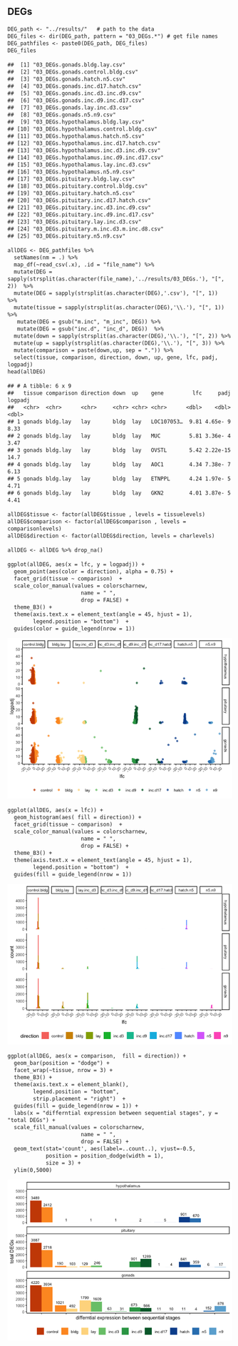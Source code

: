 DEGs
----

    DEG_path <- "../results/"   # path to the data
    DEG_files <- dir(DEG_path, pattern = "03_DEGs.*") # get file names
    DEG_pathfiles <- paste0(DEG_path, DEG_files)
    DEG_files

    ##  [1] "03_DEGs.gonads.bldg.lay.csv"            
    ##  [2] "03_DEGs.gonads.control.bldg.csv"        
    ##  [3] "03_DEGs.gonads.hatch.n5.csv"            
    ##  [4] "03_DEGs.gonads.inc.d17.hatch.csv"       
    ##  [5] "03_DEGs.gonads.inc.d3.inc.d9.csv"       
    ##  [6] "03_DEGs.gonads.inc.d9.inc.d17.csv"      
    ##  [7] "03_DEGs.gonads.lay.inc.d3.csv"          
    ##  [8] "03_DEGs.gonads.n5.n9.csv"               
    ##  [9] "03_DEGs.hypothalamus.bldg.lay.csv"      
    ## [10] "03_DEGs.hypothalamus.control.bldg.csv"  
    ## [11] "03_DEGs.hypothalamus.hatch.n5.csv"      
    ## [12] "03_DEGs.hypothalamus.inc.d17.hatch.csv" 
    ## [13] "03_DEGs.hypothalamus.inc.d3.inc.d9.csv" 
    ## [14] "03_DEGs.hypothalamus.inc.d9.inc.d17.csv"
    ## [15] "03_DEGs.hypothalamus.lay.inc.d3.csv"    
    ## [16] "03_DEGs.hypothalamus.n5.n9.csv"         
    ## [17] "03_DEGs.pituitary.bldg.lay.csv"         
    ## [18] "03_DEGs.pituitary.control.bldg.csv"     
    ## [19] "03_DEGs.pituitary.hatch.n5.csv"         
    ## [20] "03_DEGs.pituitary.inc.d17.hatch.csv"    
    ## [21] "03_DEGs.pituitary.inc.d3.inc.d9.csv"    
    ## [22] "03_DEGs.pituitary.inc.d9.inc.d17.csv"   
    ## [23] "03_DEGs.pituitary.lay.inc.d3.csv"       
    ## [24] "03_DEGs.pituitary.m.inc.d3.m.inc.d8.csv"
    ## [25] "03_DEGs.pituitary.n5.n9.csv"

    allDEG <- DEG_pathfiles %>%
      setNames(nm = .) %>% 
      map_df(~read_csv(.x), .id = "file_name") %>% 
      mutate(DEG = sapply(strsplit(as.character(file_name),'../results/03_DEGs.'), "[", 2))  %>% 
      mutate(DEG = sapply(strsplit(as.character(DEG),'.csv'), "[", 1))  %>% 
      mutate(tissue = sapply(strsplit(as.character(DEG),'\\.'), "[", 1)) %>%
       mutate(DEG = gsub("m.inc", "m_inc", DEG)) %>%
       mutate(DEG = gsub("inc.d", "inc_d", DEG))  %>%
      mutate(down = sapply(strsplit(as.character(DEG),'\\.'), "[", 2)) %>%
      mutate(up = sapply(strsplit(as.character(DEG),'\\.'), "[", 3)) %>%
      mutate(comparison = paste(down,up, sep = ".")) %>%
      select(tissue, comparison, direction, down, up, gene, lfc, padj, logpadj) 
    head(allDEG)

    ## # A tibble: 6 x 9
    ##   tissue comparison direction down  up    gene         lfc     padj logpadj
    ##   <chr>  <chr>      <chr>     <chr> <chr> <chr>      <dbl>    <dbl>   <dbl>
    ## 1 gonads bldg.lay   lay       bldg  lay   LOC107053…  9.81 4.65e- 9    8.33
    ## 2 gonads bldg.lay   lay       bldg  lay   MUC         5.81 3.36e- 4    3.47
    ## 3 gonads bldg.lay   lay       bldg  lay   OVSTL       5.42 2.22e-15   14.7 
    ## 4 gonads bldg.lay   lay       bldg  lay   AOC1        4.34 7.38e- 7    6.13
    ## 5 gonads bldg.lay   lay       bldg  lay   ETNPPL      4.24 1.97e- 5    4.71
    ## 6 gonads bldg.lay   lay       bldg  lay   GKN2        4.01 3.87e- 5    4.41

    allDEG$tissue <- factor(allDEG$tissue , levels = tissuelevels)
    allDEG$comparison <- factor(allDEG$comparison , levels = comparisonlevels)
    allDEG$direction <- factor(allDEG$direction, levels = charlevels)

    allDEG <- allDEG %>% drop_na()

    ggplot(allDEG, aes(x = lfc, y = logpadj)) +
      geom_point(aes(color = direction), alpha = 0.75) +
      facet_grid(tissue ~ comparison)  +
      scale_color_manual(values = colorscharnew,
                           name = " ",
                           drop = FALSE) +
      theme_B3() +
      theme(axis.text.x = element_text(angle = 45, hjust = 1),
            legend.position = "bottom")  +
      guides(color = guide_legend(nrow = 1))

![](../figures/favegenes/volcanobars,%20DEGs-1.png)

    ggplot(allDEG, aes(x = lfc)) +
      geom_histogram(aes( fill = direction)) +
      facet_grid(tissue ~ comparison)  +
      scale_color_manual(values = colorscharnew,
                           name = " ",
                           drop = FALSE) +
      theme_B3() +
      theme(axis.text.x = element_text(angle = 45, hjust = 1),
            legend.position = "bottom")  +
      guides(fill = guide_legend(nrow = 1)) 

![](../figures/favegenes/volcanobars,%20DEGs-2.png)

    ggplot(allDEG, aes(x = comparison,  fill = direction)) +
      geom_bar(position = "dodge") +
      facet_wrap(~tissue, nrow = 3) +
      theme_B3() +
      theme(axis.text.x = element_blank(),
            legend.position = "bottom",
            strip.placement = "right")  +
      guides(fill = guide_legend(nrow = 1)) +
      labs(x = "differntial expression between sequential stages", y = "total DEGs") +
      scale_fill_manual(values = colorscharnew,
                           name = " ",
                           drop = FALSE) +
      geom_text(stat='count', aes(label=..count..), vjust=-0.5, 
                position = position_dodge(width = 1),
                size = 3) +
      ylim(0,5000)

![](../figures/favegenes/volcanobars,%20DEGs-3.png)
